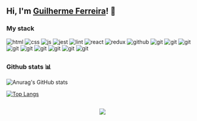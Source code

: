 ## Hi, I'm [Guilherme Ferreira](https://gm-ferreira.github.io/)! :wave:

### My stack

![html](https://img.shields.io/badge/HTML5-E34F26?style=for-the-badge&logo=html5&logoColor=white)
![css](https://img.shields.io/badge/CSS3-1572B6?style=for-the-badge&logo=css3&logoColor=white)
![js](https://img.shields.io/badge/JavaScript-323330?style=for-the-badge&logo=javascript&logoColor=F7DF1E)
![jest](https://img.shields.io/badge/Jest-C21325?style=for-the-badge&logo=jest&logoColor=white)
![lint](https://img.shields.io/badge/eslint-3A33D1?style=for-the-badge&logo=eslint&logoColor=white)
![react](https://img.shields.io/badge/React-20232A?style=for-the-badge&logo=react&logoColor=61DAFB)
![redux](https://img.shields.io/badge/Redux-593D88?style=for-the-badge&logo=redux&logoColor=white)
![github](https://img.shields.io/badge/GitHub-100000?style=for-the-badge&logo=github&logoColor=white)
![git](https://img.shields.io/badge/GIT-E44C30?style=for-the-badge&logo=git&logoColor=white)
![git](https://img.shields.io/badge/Docker-2CA5E0?style=for-the-badge&logo=docker&logoColor=white)
![git](https://img.shields.io/badge/MySQL-005C84?style=for-the-badge&logo=mysql&logoColor=white)
![git](https://img.shields.io/badge/Node.js-339933?style=for-the-badge&logo=nodedotjs&logoColor=white)
![git](https://img.shields.io/badge/Express.js-000000?style=for-the-badge&logo=express&logoColor=white)
![git](https://img.shields.io/badge/Sequelize-52B0E7?style=for-the-badge&logo=Sequelize&logoColor=white)
![git](https://img.shields.io/badge/chai-A30701?style=for-the-badge&logo=chai&logoColor=white)
![git](https://img.shields.io/badge/JWT-000000?style=for-the-badge&logo=JSON%20web%20tokens&logoColor=white)
![git](https://img.shields.io/badge/Insomnia-5849be?style=for-the-badge&logo=Insomnia&logoColor=white)

##

### Github stats :bar_chart:

![Anurag's GitHub stats](https://github-readme-stats.vercel.app/api?username=gm-ferreira&show_icons=true&theme=tokyonight)

[![Top Langs](https://github-readme-stats.vercel.app/api/top-langs/?username=gm-ferreira&layout=compact&theme=tokyonight)](https://github.com/gm-ferreira/github-readme-stats)

##

<div align="center">
  <a href="https://www.linkedin.com/in/guilherme-moraes-ferreira/" target="_blank"><img src="https://img.shields.io/badge/-LinkedIn-%230077B5?style=for-the-badge&logo=linkedin&logoColor=white" target="_blank"></a>
</div>

